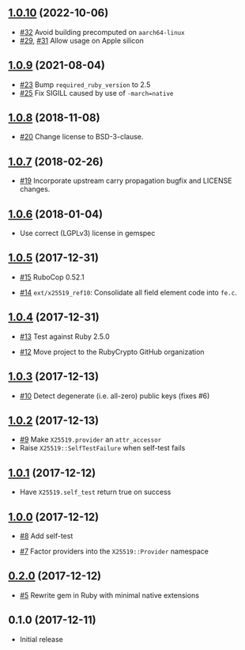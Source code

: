 ## [1.0.10] (2022-10-06)

[1.0.10]: https://github.com/RubyCrypto/x25519/compare/v1.0.9...v1.0.10

- [#32](https://github.com/RubyCrypto/x25519/pull/32)
  Avoid building precomputed on `aarch64-linux`
- [#29](https://github.com/RubyCrypto/x25519/pull/29), [#31](https://github.com/RubyCrypto/x25519/pull/29)
  Allow usage on Apple silicon

## [1.0.9] (2021-08-04)

[1.0.9]: https://github.com/RubyCrypto/x25519/compare/v1.0.8...v1.0.9

- [#23](https://github.com/RubyCrypto/x25519/pull/23)
  Bump `required_ruby_version` to 2.5
- [#25](https://github.com/RubyCrypto/x25519/pull/25)
  Fix SIGILL caused by use of `-march=native` 

## [1.0.8] (2018-11-08)

[1.0.8]: https://github.com/RubyCrypto/x25519/compare/v1.0.7...v1.0.8

- [#20](https://github.com/RubyCrypto/x25519/pull/19)
  Change license to BSD-3-clause.

## [1.0.7] (2018-02-26)

[1.0.7]: https://github.com/RubyCrypto/x25519/compare/v1.0.6...v1.0.7

- [#19](https://github.com/RubyCrypto/x25519/pull/19)
  Incorporate upstream carry propagation bugfix and LICENSE changes.

## [1.0.6] (2018-01-04)

[1.0.6]: https://github.com/RubyCrypto/x25519/compare/v1.0.5...v1.0.6

- Use correct (LGPLv3) license in gemspec

## [1.0.5] (2017-12-31)

[1.0.5]: https://github.com/RubyCrypto/x25519/compare/v1.0.4...v1.0.5

- [#15](https://github.com/RubyCrypto/x25519/pull/15)
  RuboCop 0.52.1

- [#14](https://github.com/RubyCrypto/x25519/pull/14)
  `ext/x25519_ref10`: Consolidate all field element code into `fe.c`.

## [1.0.4] (2017-12-31)

[1.0.4]: https://github.com/RubyCrypto/x25519/compare/v1.0.3...v1.0.4

- [#13](https://github.com/RubyCrypto/x25519/pull/13)
  Test against Ruby 2.5.0

- [#12](https://github.com/RubyCrypto/x25519/pull/12)
  Move project to the RubyCrypto GitHub organization

## [1.0.3] (2017-12-13)

[1.0.3]: https://github.com/RubyCrypto/x25519/compare/v1.0.2...v1.0.3

- [#10](https://github.com/RubyCrypto/x25519/pull/10)
  Detect degenerate (i.e. all-zero) public keys (fixes #6)

## [1.0.2] (2017-12-13)

[1.0.2]: https://github.com/RubyCrypto/x25519/compare/v1.0.1...v1.0.2

- [#9](https://github.com/RubyCrypto/x25519/pull/9)
  Make `X25519.provider` an `attr_accessor`
- Raise `X25519::SelfTestFailure` when self-test fails

## [1.0.1] (2017-12-12)

[1.0.1]: https://github.com/RubyCrypto/x25519/compare/v1.0.0...v1.0.1

- Have `X25519.self_test` return true on success

## [1.0.0] (2017-12-12)

[1.0.0]: https://github.com/RubyCrypto/x25519/compare/v0.2.0...v1.0.0

- [#8](https://github.com/RubyCrypto/x25519/pull/8)
  Add self-test

- [#7](https://github.com/RubyCrypto/x25519/pull/7)
  Factor providers into the `X25519::Provider` namespace

## [0.2.0] (2017-12-12)

[0.2.0]: https://github.com/RubyCrypto/x25519/compare/v0.1.0...v0.2.0

- [#5](https://github.com/RubyCrypto/x25519/pull/5)
  Rewrite gem in Ruby with minimal native extensions

## 0.1.0 (2017-12-11)

- Initial release
